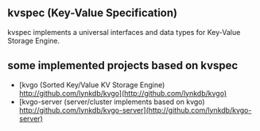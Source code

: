 ## kvspec (Key-Value Specification)

kvspec implements a universal interfaces and data types for Key-Value Storage Engine.

## some implemented projects based on kvspec

* [kvgo (Sorted Key/Value KV Storage Engine) http://github.com/lynkdb/kvgo](http://github.com/lynkdb/kvgo)
* [kvgo-server (server/cluster implements based on kvgo) http://github.com/lynkdb/kvgo-server](http://github.com/lynkdb/kvgo-server)
